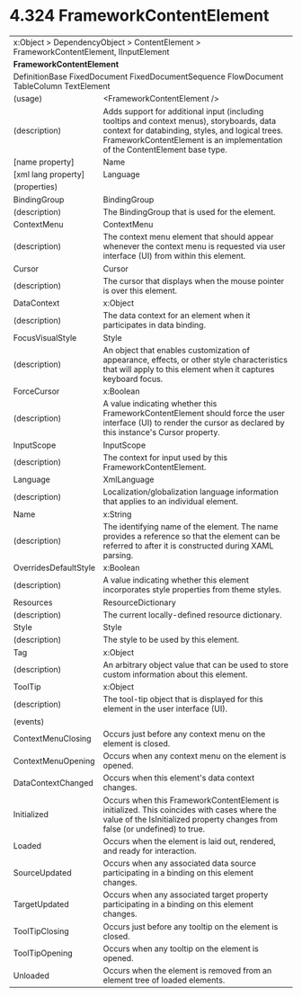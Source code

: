 <html dir="LTR" xmlns:mshelp="http://msdn.microsoft.com/mshelp" xmlns:ddue="http://ddue.schemas.microsoft.com/authoring/2003/5" xmlns:xlink="http://www.w3.org/1999/xlink" xmlns:tool="http://www.microsoft.com/tooltip">

<body>
 <input type="hidden" id="userDataCache" class="userDataStyle">
 <input type="hidden" id="hiddenScrollOffset">
 <img id="dropDownImage" style="display:none; height:0; width:0;" src="../local/drpdown.gif">
 <img id="dropDownHoverImage" style="display:none; height:0; width:0;" src="../local/drpdown_orange.gif">
 <img id="collapseImage" style="display:none; height:0; width:0;" src="../local/collapse.gif">
 <img id="expandImage" style="display:none; height:0; width:0;" src="../local/exp.gif">
 <img id="collapseAllImage" style="display:none; height:0; width:0;" src="../local/collall.gif">
 <img id="expandAllImage" style="display:none; height:0; width:0;" src="../local/expall.gif">
 <img id="copyImage" style="display:none; height:0; width:0;" src="../local/copycode.gif">
 <img id="copyHoverImage" style="display:none; height:0; width:0;" src="../local/copycodeHighlight.gif">
 <div id="header"><h1 class="heading">4.324 FrameworkContentElement</h1></div>

 <div id="mainSection">
 <div id="mainBody">
 <div id="allHistory" class="saveHistory" onsave="saveAll()" onload="loadAll()"></div>
 <p xmlns:wsd="http://wsdev.schemas.microsoft.com/authoring/2008/2" xmlns:msxsl="urn:schemas-microsoft-com:xslt" xmlns:script="urn:script" xmlns:build="urn:build">
 </p>
 <div id="sectionSection0" class="section" name="collapseableSection">
 <content xmlns="http://ddue.schemas.microsoft.com/authoring/2003/5" xmlns:wsd="http://wsdev.schemas.microsoft.com/authoring/2008/2" xmlns:msxsl="urn:schemas-microsoft-com:xslt" xmlns:script="urn:script" xmlns:build="urn:build">
 </content>
 </div>
 <div id="sectionSection1" class="section" name="collapseableSection">
 <content xmlns="http://ddue.schemas.microsoft.com/authoring/2003/5" xmlns:wsd="http://wsdev.schemas.microsoft.com/authoring/2008/2" xmlns:msxsl="urn:schemas-microsoft-com:xslt" xmlns:script="urn:script" xmlns:build="urn:build">
 <table class="ProtocolAuthoredTable" xmlns="">
 <tr><td colspan="2">
<mshelp:link keywords="86913f34-aa06-4c94-9f09-83936a822fd8" tabindex="0">x:Object</mshelp:link> &gt; <mshelp:link keywords="22a604a1-b593-4464-91e4-488285506428" tabindex="0">DependencyObject</mshelp:link> &gt; <mshelp:link keywords="bf18833a-f3b3-4884-ac9d-89c07d38dbce" tabindex="0">ContentElement</mshelp:link> &gt; <mshelp:link keywords="a950c23e-9e46-438d-8a25-2afc0a33b429" tabindex="0">FrameworkContentElement</mshelp:link>, <mshelp:link keywords="fb286ef6-72e1-445b-8b74-effc6b5e1777" tabindex="0">IInputElement</mshelp:link> </td>
 </tr>
 <tr><td colspan="2">
 <b>
FrameworkContentElement </b>
 </td>
 </tr>
 <tr><td colspan="2">
<mshelp:link keywords="83cfc7ae-1aff-477c-8b4f-10c338b40b89" tabindex="0">DefinitionBase</mshelp:link> <mshelp:link keywords="f59993a2-24a3-4d03-99c2-af350553975c" tabindex="0">FixedDocument</mshelp:link> <mshelp:link keywords="88089405-9d85-40c5-a119-4a11195d286d" tabindex="0">FixedDocumentSequence</mshelp:link> <mshelp:link keywords="4aed2f34-002d-4429-9dbe-ee63f7d3a027" tabindex="0">FlowDocument</mshelp:link> <mshelp:link keywords="53798f0c-2957-439c-89de-203f271cb076" tabindex="0">TableColumn</mshelp:link> <mshelp:link keywords="592167d2-305d-446d-b792-00af1b99f563" tabindex="0">TextElement</mshelp:link> </td>
 </tr>
 <tr><td><div class="indent0">(usage)</div></td>
 <td>&lt;FrameworkContentElement /&gt; </td>
 </tr>
 <tr><td><div class="indent0">(description)</div></td>
 <td>Adds support for additional input (including tooltips and context menus), storyboards, data context for databinding, styles, and logical trees. FrameworkContentElement is an implementation of the ContentElement base type. </td>
 </tr>
 <tr><td><div class="indent0">[name property]</div></td>
 <td><mshelp:link keywords="a950c23e-9e46-438d-8a25-2afc0a33b429" tabindex="0">Name</mshelp:link> </td>
 </tr>
 <tr><td><div class="indent0">[xml lang property]</div></td>
 <td><mshelp:link keywords="a950c23e-9e46-438d-8a25-2afc0a33b429" tabindex="0">Language</mshelp:link> </td>
 </tr>
 <tr><td><div class="indent0">(properties)</div></td>
 <td> </td>
 </tr>
 <tr><td><div class="indent2">BindingGroup</div></td>
 <td><mshelp:link keywords="675febc2-8709-4e5b-98bf-f8f9354c0caf" tabindex="0">BindingGroup</mshelp:link> </td>
 </tr>
 <tr><td><div class="indent4">(description)</div></td>
 <td>The BindingGroup that is used for the element. </td>
 </tr>
 <tr><td><div class="indent2">ContextMenu</div></td>
 <td><mshelp:link keywords="e5012774-1977-4387-8184-55a5228a548d" tabindex="0">ContextMenu</mshelp:link> </td>
 </tr>
 <tr><td><div class="indent4">(description)</div></td>
 <td>The context menu element that should appear whenever the context menu is requested via user interface (UI) from within this element. </td>
 </tr>
 <tr><td><div class="indent2">Cursor</div></td>
 <td><mshelp:link keywords="ffe742d9-28b4-4028-ab3c-9c607c96ba68" tabindex="0">Cursor</mshelp:link> </td>
 </tr>
 <tr><td><div class="indent4">(description)</div></td>
 <td>The cursor that displays when the mouse pointer is over this element. </td>
 </tr>
 <tr><td><div class="indent2">DataContext</div></td>
 <td><mshelp:link keywords="86913f34-aa06-4c94-9f09-83936a822fd8" tabindex="0">x:Object</mshelp:link> </td>
 </tr>
 <tr><td><div class="indent4">(description)</div></td>
 <td>The data context for an element when it participates in data binding. </td>
 </tr>
 <tr><td><div class="indent2">FocusVisualStyle</div></td>
 <td><mshelp:link keywords="474ac96a-e49a-4316-9ea8-7c05ffc4bf9e" tabindex="0">Style</mshelp:link> </td>
 </tr>
 <tr><td><div class="indent4">(description)</div></td>
 <td>An object that enables customization of appearance, effects, or other style characteristics that will apply to this element when it captures keyboard focus. </td>
 </tr>
 <tr><td><div class="indent2">ForceCursor</div></td>
 <td><mshelp:link keywords="c179f5e8-f1d2-4665-a360-ea494307b744" tabindex="0">x:Boolean</mshelp:link> </td>
 </tr>
 <tr><td><div class="indent4">(description)</div></td>
 <td>A value indicating whether this FrameworkContentElement should force the user interface (UI) to render the cursor as declared by this instance's Cursor property. </td>
 </tr>
 <tr><td><div class="indent2">InputScope</div></td>
 <td><mshelp:link keywords="85724f00-bf83-4bfe-920e-788ecae452eb" tabindex="0">InputScope</mshelp:link> </td>
 </tr>
 <tr><td><div class="indent4">(description)</div></td>
 <td>The context for input used by this FrameworkContentElement. </td>
 </tr>
 <tr><td><div class="indent2">Language</div></td>
 <td><mshelp:link keywords="7af4496b-fa97-4a5e-b56c-745e8f9e49cb" tabindex="0">XmlLanguage</mshelp:link> </td>
 </tr>
 <tr><td><div class="indent4">(description)</div></td>
 <td>Localization/globalization language information that applies to an individual element. </td>
 </tr>
 <tr><td><div class="indent2">Name</div></td>
 <td><mshelp:link keywords="9defda5a-685e-4b5a-9b63-e97e2b4184ee" tabindex="0">x:String</mshelp:link> </td>
 </tr>
 <tr><td><div class="indent4">(description)</div></td>
 <td>The identifying name of the element. The name provides a reference so that the element can be referred to after it is constructed during XAML parsing. </td>
 </tr>
 <tr><td><div class="indent2">OverridesDefaultStyle</div></td>
 <td><mshelp:link keywords="c179f5e8-f1d2-4665-a360-ea494307b744" tabindex="0">x:Boolean</mshelp:link> </td>
 </tr>
 <tr><td><div class="indent4">(description)</div></td>
 <td>A value indicating whether this element incorporates style properties from theme styles. </td>
 </tr>
 <tr><td><div class="indent2">Resources</div></td>
 <td><mshelp:link keywords="3b1221e6-6503-4003-9e62-f95c7bb38d46" tabindex="0">ResourceDictionary</mshelp:link> </td>
 </tr>
 <tr><td><div class="indent4">(description)</div></td>
 <td>The current locally-defined resource dictionary. </td>
 </tr>
 <tr><td><div class="indent2">Style</div></td>
 <td><mshelp:link keywords="474ac96a-e49a-4316-9ea8-7c05ffc4bf9e" tabindex="0">Style</mshelp:link> </td>
 </tr>
 <tr><td><div class="indent4">(description)</div></td>
 <td>The style to be used by this element. </td>
 </tr>
 <tr><td><div class="indent2">Tag</div></td>
 <td><mshelp:link keywords="86913f34-aa06-4c94-9f09-83936a822fd8" tabindex="0">x:Object</mshelp:link> </td>
 </tr>
 <tr><td><div class="indent4">(description)</div></td>
 <td>An arbitrary object value that can be used to store custom information about this element. </td>
 </tr>
 <tr><td><div class="indent2">ToolTip</div></td>
 <td><mshelp:link keywords="86913f34-aa06-4c94-9f09-83936a822fd8" tabindex="0">x:Object</mshelp:link> </td>
 </tr>
 <tr><td><div class="indent4">(description)</div></td>
 <td>The tool-tip object that is displayed for this element in the user interface (UI). </td>
 </tr>
 <tr><td><div class="indent0">(events)</div></td>
 <td> </td>
 </tr>
 <tr><td><div class="indent2">ContextMenuClosing</div></td>
 <td>Occurs just before any context menu on the element is closed. </td>
 </tr>
 <tr><td><div class="indent2">ContextMenuOpening</div></td>
 <td>Occurs when any context menu on the element is opened. </td>
 </tr>
 <tr><td><div class="indent2">DataContextChanged</div></td>
 <td>Occurs when this element's data context changes. </td>
 </tr>
 <tr><td><div class="indent2">Initialized</div></td>
 <td>Occurs when this FrameworkContentElement is initialized. This coincides with cases where the value of the IsInitialized property changes from false (or undefined) to true. </td>
 </tr>
 <tr><td><div class="indent2">Loaded</div></td>
 <td>Occurs when the element is laid out, rendered, and ready for interaction. </td>
 </tr>
 <tr><td><div class="indent2">SourceUpdated</div></td>
 <td>Occurs when any associated data source participating in a binding on this element changes. </td>
 </tr>
 <tr><td><div class="indent2">TargetUpdated</div></td>
 <td>Occurs when any associated target property participating in a binding on this element changes. </td>
 </tr>
 <tr><td><div class="indent2">ToolTipClosing</div></td>
 <td>Occurs just before any tooltip on the element is closed. </td>
 </tr>
 <tr><td><div class="indent2">ToolTipOpening</div></td>
 <td>Occurs when any tooltip on the element is opened. </td>
 </tr>
 <tr><td><div class="indent2">Unloaded</div></td>
 <td>Occurs when the element is removed from an element tree of loaded elements. </td>
 </tr>
</table>
 </content>
 </div>
 <!--[if gte IE 5]>
 <tool:tip element="languageFilterToolTip" avoidmouse="false"/>
 <![endif]-->
 </div>
 <a name="feedback"></a><span></span>
 </div>
</body></html>
